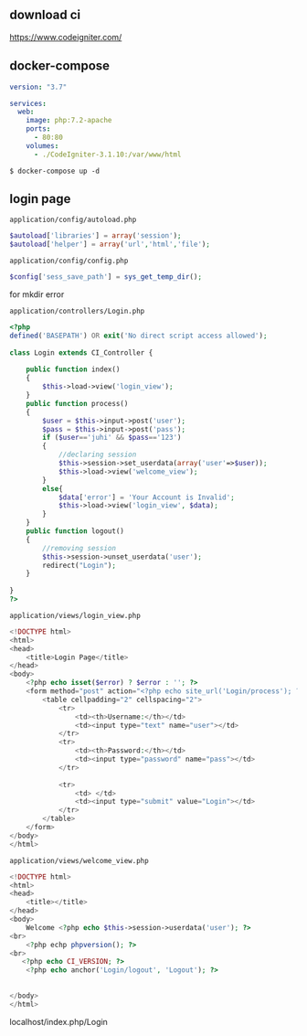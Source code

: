 
## download ci

https://www.codeigniter.com/

## docker-compose 



```yml
version: "3.7"

services:
  web:
    image: php:7.2-apache
    ports:
      - 80:80
    volumes:
      - ./CodeIgniter-3.1.10:/var/www/html
```


```console
$ docker-compose up -d 
```



## login page

`application/config/autoload.php`

```php
$autoload['libraries'] = array('session');
$autoload['helper'] = array('url','html','file');
```

`application/config/config.php` 

```php
$config['sess_save_path'] = sys_get_temp_dir();
```
for mkdir error


`application/controllers/Login.php`

```php
<?php  
defined('BASEPATH') OR exit('No direct script access allowed');  
  
class Login extends CI_Controller {  
      
    public function index()  
    {  
        $this->load->view('login_view');  
    }  
    public function process()  
    {  
        $user = $this->input->post('user');  
        $pass = $this->input->post('pass');  
        if ($user=='juhi' && $pass=='123')   
        {  
            //declaring session  
            $this->session->set_userdata(array('user'=>$user));  
            $this->load->view('welcome_view');  
        }  
        else{  
            $data['error'] = 'Your Account is Invalid';  
            $this->load->view('login_view', $data);  
        }  
    }  
    public function logout()  
    {  
        //removing session  
        $this->session->unset_userdata('user');  
        redirect("Login");  
    }  
  
}  
?>
```

`application/views/login_view.php`
```php
<!DOCTYPE html>  
<html>  
<head>  
    <title>Login Page</title>  
</head>  
<body>  
    <?php echo isset($error) ? $error : ''; ?>  
    <form method="post" action="<?php echo site_url('Login/process'); ?>">  
        <table cellpadding="2" cellspacing="2">  
            <tr>  
                <td><th>Username:</th></td>  
                <td><input type="text" name="user"></td>  
            </tr>  
            <tr>  
                <td><th>Password:</th></td>  
                <td><input type="password" name="pass"></td>  
            </tr>  
  
            <tr>  
                <td> </td>  
                <td><input type="submit" value="Login"></td>  
            </tr>  
        </table>  
    </form>  
</body>  
</html>
```

`application/views/welcome_view.php`
```php
<!DOCTYPE html>  
<html>  
<head>  
    <title></title>  
</head>  
<body>  
    Welcome <?php echo $this->session->userdata('user'); ?>   
<br>  
    <?php echp phpversion(); ?>
<br>
   <?php echo CI_VERSION; ?>
    <?php echo anchor('Login/logout', 'Logout'); ?>  
  
  
</body>  
</html>
```

localhost/index.php/Login

